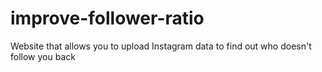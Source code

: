 # improve-follower-ratio
Website that allows you to upload Instagram data to find out who doesn't follow you back
